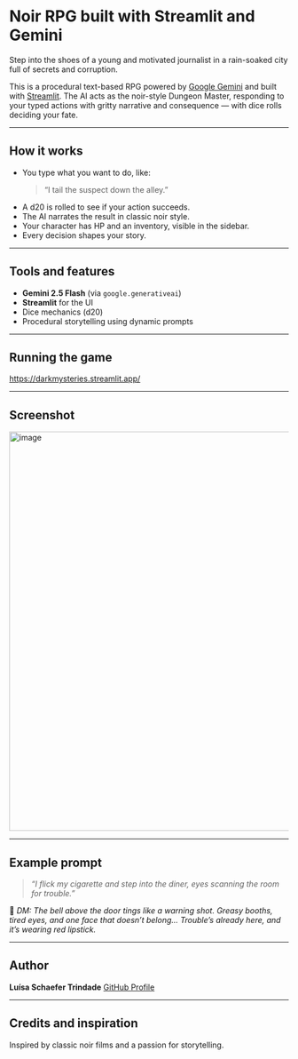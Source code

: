 # Noir RPG built with Streamlit and Gemini

Step into the shoes of a young and motivated journalist in a rain-soaked city full of secrets and corruption.

This is a procedural text-based RPG powered by [Google Gemini](https://ai.google.dev/) and built with [Streamlit](https://streamlit.io/). The AI acts as the noir-style Dungeon Master, responding to your typed actions with gritty narrative and consequence — with dice rolls deciding your fate.

---

## How it works

- You type what you want to do, like:
  > “I tail the suspect down the alley.”
- A d20 is rolled to see if your action succeeds.
- The AI narrates the result in classic noir style.
- Your character has HP and an inventory, visible in the sidebar.
- Every decision shapes your story.

---

## Tools and features

- **Gemini 2.5 Flash** (via `google.generativeai`)
- **Streamlit** for the UI
- Dice mechanics (d20)
- Procedural storytelling using dynamic prompts

---

## Running the game

https://darkmysteries.streamlit.app/

---

## Screenshot

<img width="952" height="719" alt="image" src="https://github.com/user-attachments/assets/949813a0-ac5c-4e98-8e23-f61fa289581d" />

---

## Example prompt

> *“I flick my cigarette and step into the diner, eyes scanning the room for trouble.”*

📜 *DM:*
*The bell above the door tings like a warning shot. Greasy booths, tired eyes, and one face that doesn’t belong... Trouble’s already here, and it’s wearing red lipstick.*

---

## Author

**Luísa Schaefer Trindade**
[GitHub Profile](https://github.com/luisaschaefertrindade)

---

## Credits and inspiration

Inspired by classic noir films and a passion for storytelling.


